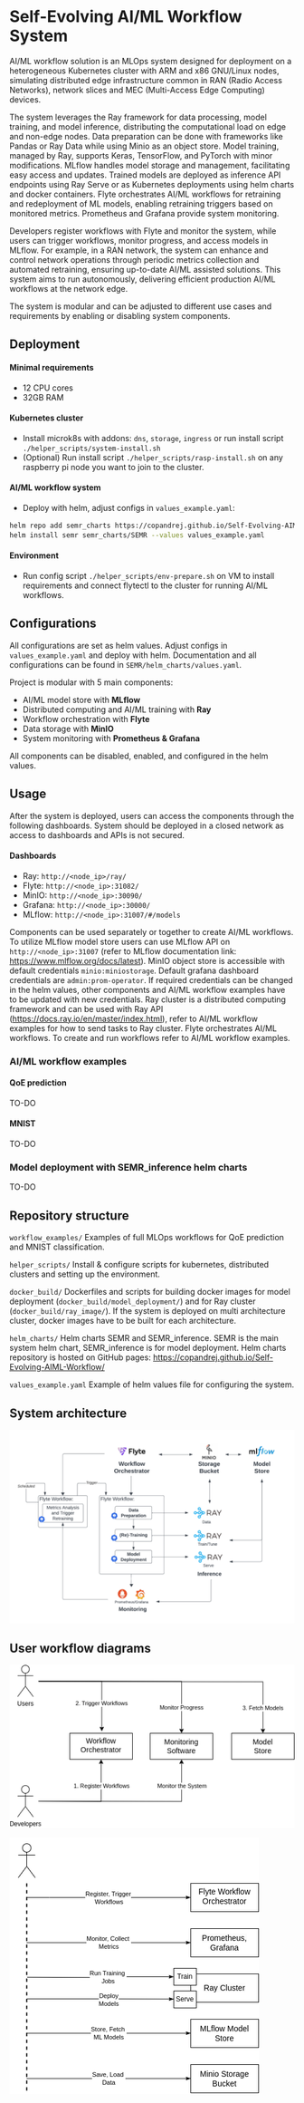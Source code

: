 # Self-Evolving AI/ML Workflow System

AI/ML workflow solution is an MLOps system designed for deployment on a heterogeneous Kubernetes cluster with ARM and x86 GNU/Linux nodes, simulating distributed edge infrastructure common in RAN (Radio Access Networks), network slices and MEC (Multi-Access Edge Computing) devices.

The system leverages the Ray framework for data processing, model training, and model inference, distributing the computational load on edge and non-edge nodes. 
Data preparation can be done with frameworks like Pandas or Ray Data while using Minio as an object store. 
Model training, managed by Ray, supports Keras, TensorFlow, and PyTorch with minor modifications.
MLflow handles model storage and management, facilitating easy access and updates. 
Trained models are deployed as inference API endpoints using Ray Serve or as Kubernetes deployments using helm charts and docker containers.
Flyte orchestrates AI/ML workflows for retraining and redeployment of ML models, enabling retraining triggers based on monitored metrics. 
Prometheus and Grafana provide system monitoring. 

Developers register workflows with Flyte and monitor the system, while users can trigger workflows, monitor progress, and access models in MLflow. 
For example, in a RAN network, the system can enhance and control network operations through periodic metrics collection and automated retraining, ensuring up-to-date AI/ML assisted solutions. 
This system aims to run autonomously, delivering efficient production AI/ML workflows at the network edge.

The system is modular and can be adjusted to different use cases and requirements by enabling or disabling system components.

## Deployment

#### Minimal requirements
- 12 CPU cores
- 32GB RAM

#### Kubernetes cluster
- Install microk8s with addons: `dns`, `storage`, `ingress` or run install script `./helper_scripts/system-install.sh`
- (Optional) Run install script `./helper_scripts/rasp-install.sh` on any raspberry pi node you want to join to the cluster.

#### AI/ML workflow system
- Deploy with helm, adjust configs in `values_example.yaml`:

```bash
helm repo add semr_charts https://copandrej.github.io/Self-Evolving-AIML-Workflow/
helm install semr semr_charts/SEMR --values values_example.yaml
```

#### Environment
- Run config script `./helper_scripts/env-prepare.sh` on VM to install requirements and connect flytectl to the cluster for running AI/ML workflows.

## Configurations

All configurations are set as helm values. Adjust configs in `values_example.yaml` and deploy with helm.
Documentation and all configurations can be found in `SEMR/helm_charts/values.yaml`.

Project is modular with 5 main components:
- AI/ML model store with **MLflow**
- Distributed computing and AI/ML training with **Ray**
- Workflow orchestration with **Flyte**
- Data storage with **MinIO**
- System monitoring with **Prometheus & Grafana**

All components can be disabled, enabled, and configured in the helm values.

## Usage

After the system is deployed, users can access the components through the following dashboards.
System should be deployed in a closed network as access to dashboards and APIs is not secured.

#### Dashboards
- Ray: `http://<node_ip>/ray/`
- Flyte: `http://<node_ip>:31082/`
- MinIO: `http://<node_ip>:30090/`
- Grafana: `http://<node_ip>:30000/`
- MLflow: `http://<node_ip>:31007/#/models`

Components can be used separately or together to create AI/ML workflows.
To utilize MLflow model store users can use MLflow API on `http://<node_ip>:31007` (refer to MLflow documentation link: https://www.mlflow.org/docs/latest).
MinIO object store is accessible with default credentials `minio:miniostorage`.
Default grafana dashboard credentials are `admin:prom-operator`.
If required credentials can be changed in the helm values, other components and AI/ML workflow examples have to be updated with new credentials.
Ray cluster is a distributed computing framework and can be used with Ray API (https://docs.ray.io/en/master/index.html), refer to AI/ML workflow examples for how to send tasks to Ray cluster.
Flyte orchestrates AI/ML workflows. To create and run workflows refer to AI/ML workflow examples.


### AI/ML workflow examples

#### QoE prediction
TO-DO

#### MNIST
TO-DO

### Model deployment with SEMR_inference helm charts
TO-DO

## Repository structure

`workflow_examples/`
Examples of full MLOps workflows for QoE prediction and MNIST classification.

`helper_scripts/`
Install & configure scripts for kubernetes, distributed clusters and setting up the environment.

`docker_build/`
Dockerfiles and scripts for building docker images for model deployment (`docker_build/model_deployment/`) and for Ray cluster (`docker_build/ray_image/`).
If the system is deployed on multi architecture cluster, docker images have to be built for each architecture.

`helm_charts/`
Helm charts SEMR and SEMR_inference. 
SEMR is the main system helm chart, SEMR_inference is for model deployment.
Helm charts repository is hosted on GitHub pages: https://copandrej.github.io/Self-Evolving-AIML-Workflow/

`values_example.yaml`
Example of helm values file for configuring the system. 

## System architecture

![arch](fig/arch.png)

## User workflow diagrams

![arch](fig/actor_workflow_diag.png)

![arch](fig/all_actors_workflow_diag.png)
